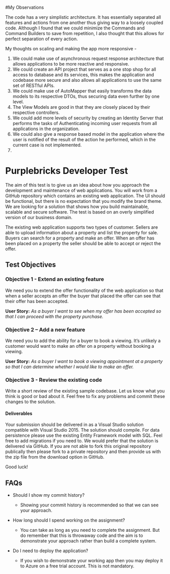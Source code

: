 #My Observations

The code has a very simplistic architecture. It has essentially separated all features and actions from one another thus giving way to a loosely coupled code. Although I found that we could minimize the Commands and Command Builders to save from repetition, I also thought that this allows for perfect separation of every action. 

My thoughts on scaling and making the app more responsive - 
1. We could make use of asynchronous request response architecture that allows applications to be more reactive and responsive. 
2. We could create an API project that serves as a one stop shop for all access to database and its services, this makes the application and codebase more secure and also allows all applications to use the same set of RESTful APIs.
3. We could make use of AutoMapper that easily transforms the data models to its respective DTOs, thus securing data even further by one level.
4. The View Models are good in that they are closely placed by their respective controllers.
5. We could add more levels of security by creating an Identity Server that performs the tasks of Authenticating incoming user requests from all applications in the organization.
6. We could also give a response based model in the application where the user is notified of the result of the action he performed, which in the current case is not implemented.
7. 


# Purplebricks Developer Test

The aim of this test is to give us an idea about how you approach the development and maintenance of web applications. You will work from a GitHub repository which contains an existing web application. The UI should be functional, but there is no expectation that you modify the brand theme. We are looking for a solution that shows how you build maintainable, scalable and secure software. The test is based on an overly simplified version of our business domain.

The existing web application supports two types of customer. Sellers are able to upload information about a property and list the property for sale. Buyers can search for a property and make an offer. When an offer has been placed on a property the seller should be able to accept or reject the offer.

## Test Objectives

### Objective 1 - Extend an existing feature

We need you to extend the offer functionality of the web application so that when a seller accepts an offer the buyer that placed the offer can see that their offer has been accepted.

**User Story:** *As a buyer I want to see when my offer has been accepted so that I can proceed with the property purchase.*

### Objective 2 – Add a new feature

We need you to add the ability for a buyer to book a viewing. It’s unlikely a customer would want to make an offer on a property without booking a viewing.

**User Story:** *As a buyer I want to book a viewing appointment at a property so that I can determine whether I would like to make an offer.*

### Objective 3 - Review the existing code

Write a short review of the existing sample codebase. Let us know what you think is good or bad about it. Feel free to fix any problems and commit these changes to the solution.

#### Deliverables

Your submission should be delivered in as a Visual Studio solution compatible with Visual Studio 2015. The solution should compile. For data persistence please use the existing Entity Framework model with SQL. Feel free to add migrations if you need to. 
We would prefer that the solution is delivered via GitHub. If you are not able to fork this original repository publically then please fork to a private repository and then provide us with the zip file from the download option in GitHub.

Good luck!

## FAQs

* Should I show my commit history?
    * Showing your commit history is recommended so that we can see your approach.

* How long should I spend working on the assignment?
    * You can take as long as you need to complete the assignment. But do remember that this is throwaway code and the aim is to demonstrate your approach rather than build a complete system.

* Do I need to deploy the application?
    * If you wish to demonstrate your working app then you may deploy it to Azure on a free trial account. This is not mandatory.
